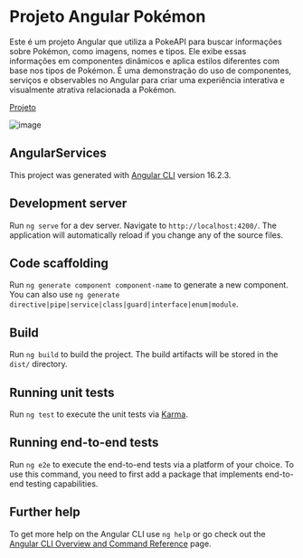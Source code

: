 
# Projeto Angular Pokémon
Este é um projeto Angular que utiliza a PokeAPI para buscar informações sobre Pokémon, como imagens, nomes e tipos. Ele exibe essas informações em componentes dinâmicos e aplica estilos diferentes com base nos tipos de Pokémon. 
É uma demonstração do uso de componentes, serviços e observables no Angular para criar uma experiência interativa e visualmente atrativa relacionada a Pokémon.

[Projeto](https://angular-services-viniciusleonel.vercel.app/)

![image](https://github.com/viniciusleonel/angular-services/assets/124933333/ded19ed8-a245-4e6d-a1a8-2a7d0a649e99)



## AngularServices

This project was generated with [Angular CLI](https://github.com/angular/angular-cli) version 16.2.3.

## Development server

Run `ng serve` for a dev server. Navigate to `http://localhost:4200/`. The application will automatically reload if you change any of the source files.

## Code scaffolding

Run `ng generate component component-name` to generate a new component. You can also use `ng generate directive|pipe|service|class|guard|interface|enum|module`.

## Build

Run `ng build` to build the project. The build artifacts will be stored in the `dist/` directory.

## Running unit tests

Run `ng test` to execute the unit tests via [Karma](https://karma-runner.github.io).

## Running end-to-end tests

Run `ng e2e` to execute the end-to-end tests via a platform of your choice. To use this command, you need to first add a package that implements end-to-end testing capabilities.

## Further help

To get more help on the Angular CLI use `ng help` or go check out the [Angular CLI Overview and Command Reference](https://angular.io/cli) page.
